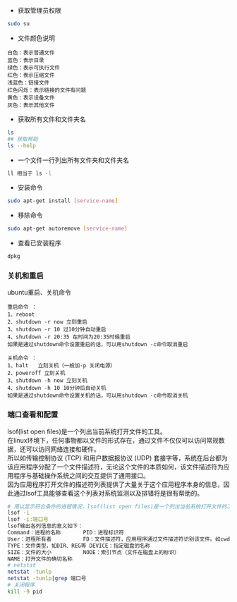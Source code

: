 - 获取管理员权限
```sh
sudo su
```
- 文件颜色说明
```
白色：表示普通文件       
蓝色：表示目录
绿色：表示可执行文件
红色：表示压缩文件
浅蓝色：链接文件
红色闪烁：表示链接的文件有问题
黄色：表示设备文件
灰色：表示其他文件
```
- 获取所有文件和文件夹名
```sh
ls
## 获取帮助
ls --help 
```
- 一个文件一行列出所有文件夹和文件夹名
```sh
ll 相当于 ls -l
```
- 安装命令
```sh
sudo apt-get install [service-name]
```
- 移除命令
```sh
sudo apt-get autoremove [service-name]
```
- 查看已安装程序
```sh
dpkg
```
### 关机和重启
ubuntu重启、关机命令
```
重启命令 ： 
1、reboot 
2、shutdown -r now 立刻重启
3、shutdown -r 10 过10分钟自动重启
4、shutdown -r 20:35 在时间为20:35时候重启
如果是通过shutdown命令设置重启的话，可以用shutdown -c命令取消重启 

关机命令 ： 
1、halt   立刻关机（一般加-p 关闭电源）
2、poweroff 立刻关机 
3、shutdown -h now 立刻关机
4、shutdown -h 10 10分钟后自动关机 
如果是通过shutdown命令设置关机的话，可以用shutdown -c命令取消关机
``` 
### 端口查看和配置
lsof(list open files)是一个列出当前系统打开文件的工具。  
在linux环境下，任何事物都以文件的形式存在，通过文件不仅仅可以访问常规数据，还可以访问网络连接和硬件。  
所以如传输控制协议 (TCP) 和用户数据报协议 (UDP) 套接字等，系统在后台都为该应用程序分配了一个文件描述符，无论这个文件的本质如何，该文件描述符为应用程序与基础操作系统之间的交互提供了通用接口。  
因为应用程序打开文件的描述符列表提供了大量关于这个应用程序本身的信息，因此通过lsof工具能够查看这个列表对系统监测以及排错将是很有帮助的。  
```sh
# 用以显示符合条件的进程情况，lsof(list open files)是一个列出当前系统打开文件的工具。
lsof -i
lsof -i:端口号
lsof输出各列信息的意义如下：
Command：进程的名称       PID：进程标识符
User：进程所有者          FD：文件描述符，应用程序通过文件描述符识别该文件。如cwd、txt等
TYPE：文件类型，如DIR、REG等 DEVICE：指定磁盘的名称
SIZE：文件的大小          NODE：索引节点（文件在磁盘上的标识）
NAME：打开文件的确切名称
# netstat
netstat -tunlp
netstat -tunlp|grep 端口号
# 关闭程序
kill -9 pid
```
